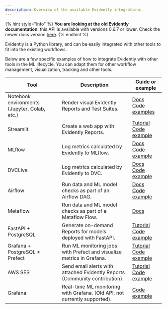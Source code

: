 ```yaml
---
description: Overview of the available Evidently integrations.
---
```


{% hint style="info" %}
**You are looking at the old Evidently documentation**: this API is available with versions 0.6.7 or lower. Check the newer docs version [here](https://docs.evidentlyai.com/introduction).
{% endhint %}

Evidently is a Python library, and can be easily integrated with other tools to fit into the existing workflows.

Below are a few specific examples of how to integrate Evidently with other tools in the ML lifecycle. You can adapt them for other workflow management, visualization, tracking and other tools.

| Tool | Description | Guide or example |
|---|---|---|
| Notebook environments (Jupyter, Colab, etc.) | Render visual Evidently Reports and Test Suites. | [Docs](notebook-environments.md)<br>[Code examples](../examples/examples.md) |
| Streamlit | Create a web app with Evidently Reports.  | [Tutorial](https://www.evidentlyai.com/blog/ml-model-monitoring-dashboard-tutorial)<br> [Code example](https://github.com/evidentlyai/evidently/tree/ad71e132d59ac3a84fce6cf27bd50b12b10d9137/examples/integrations/streamlit_dashboard)|
| MLflow | Log metrics calculated by Evidently to MLflow. | [Docs](evidently-and-mlflow.md)<br>[Code example](https://github.com/evidentlyai/evidently/blob/ad71e132d59ac3a84fce6cf27bd50b12b10d9137/examples/integrations/mlflow_logging/mlflow_integration.ipynb) |
| DVCLive | Log metrics calculated by Evidently to DVC. | [Docs](evidently-and-dvclive.md)<br>[Code example](https://github.com/evidentlyai/evidently/blob/ad71e132d59ac3a84fce6cf27bd50b12b10d9137/examples/integrations/dvclive_logging/dvclive_integration.ipynb) |
| Airflow | Run data and ML model checks as part of an Airflow DAG. | [Docs](evidently-and-airflow.md)<br>[Code example](https://github.com/evidentlyai/evidently/tree/ad71e132d59ac3a84fce6cf27bd50b12b10d9137/examples/integrations/airflow_drift_detection) |
| Metaflow | Run data and ML model checks as part of a Metaflow Flow. | [Docs](evidently-and-metaflow.md) |
| FastAPI + PostgreSQL| Generate on-demand Reports for models deployed with FastAPI.  | [Tutorial](https://www.evidentlyai.com/blog/fastapi-tutorial)<br>[Code example](https://github.com/evidentlyai/evidently/tree/ad71e132d59ac3a84fce6cf27bd50b12b10d9137/examples/integrations/fastapi_monitoring) |
| Grafana + PostgreSQL + Prefect | Run ML monitoring jobs with Prefect and visualize metrics in Grafana.  | [Tutorial](https://www.evidentlyai.com/blog/batch-ml-monitoring-architecture)<br>[Code example](https://github.com/evidentlyai/evidently/tree/ad71e132d59ac3a84fce6cf27bd50b12b10d9137/examples/integrations/postgres_grafana_batch_monitoring/) |
| AWS SES | Send email alerts with attached Evidently Reports (Community contribution). | [Tutorial](https://www.evidentlyai.com/blog/ml-monitoring-with-email-alerts-tutorial)<br>[Code example](https://github.com/evidentlyai/aws_alerting)
| Grafana | Real-time ML monitoring with Grafana. (Old API, not currently supported). | [Code example](https://github.com/evidentlyai/evidently/tree/ad71e132d59ac3a84fce6cf27bd50b12b10d9137/examples/integrations/grafana_monitoring_service) |
